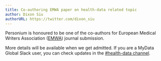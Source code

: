 ```yaml
---
title: Co-authoring EMWA paper on health-data related topic
author: Dixon Siu
authorURL: https://twitter.com/dixon_siu
---
```


Personium is honoured to be one of the co-authors for European Medical Writers Association ([EMWA](https://www.emwa.org/)) journal submission.  

More details will be available when we get admitted. If you are a MyData Global Slack user, you can check updates in the [#health-data channel](https://mydataglobal.slack.com/archives/CDG4S69S6).